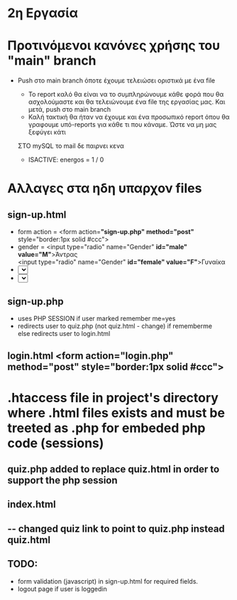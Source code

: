 # 2η Εργασία

# **Προτινόμενοι κανόνες χρήσης του "main" branch**
* Push στο main branch όποτε έχουμε τελειώσει οριστικά με ένα file
  * Το report καλό θα είναι να το συμπληρώνουμε κάθε φορά που θα ασχολούμαστε και θα τελειώνουμε ένα file της εργασίας μας. Και μετά, push στο main branch
  * Καλή τακτική θα ήταν να έχουμε και ένα προσωπικό report όπου θα γραφουμε υπό-reports για κάθε τι που κάναμε. Ώστε να μη μας ξεφύγει κάτι
  



  ΣΤΟ mySQL το mail δε παιρνει κενα
  - ISACTIVE: energos = 1 / 0


# **Αλλαγες στα ηδη υπαρχον files**
## sign-up.html
  - form action =   <form action=**"sign-up.php" method="post"** style="border:1px solid #ccc">  
  - gender = <input type="radio" name="Gender" **id="male" value="M"**>Άντρας  
             <input type="radio" name="Gender" **id="female" value="F"**>Γυναίκα  
  - <select name="Day" id="day"> <option value=**"01"**>1</option>  
  - <select name="month" id="month"> = <option value=**"01"**>Ιανουάριος</option> 
  
## sign-up.php  
  - uses PHP SESSION if user marked remember me=yes  
  - redirects user to quiz.php  (not quiz.html - change) if rememberme  
    else redirects user to login.html  
  
## login.html <form action=**"login.php" method="post"** style="border:1px solid #ccc">  

# .htaccess file in project's directory where .html files exists and must be treeted as .php for embeded php code (sessions)  

## quiz.php  added to replace quiz.html in order to support the php session  

## index.html 
 -- changed quiz link to point to quiz.php instead quiz.html  
 -- 

## TODO: 
 - form validation (javascript) in sign-up.html for required fields.  
 - logout page if user is loggedin



  

   